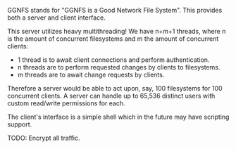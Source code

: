 GGNFS stands for "GGNFS is a Good Network File System". This provides both a server and client interface.

This server utilizes heavy multithreading! We have n+m+1 threads, where n is the amount of concurrent filesystems and m the amount of concurrent clients:

- 1 thread is to await client connections and perform authentication.
- n threads are to perform requested changes by clients to filesystems.
- m threads are to await change requests by clients.

Therefore a server would be able to act upon, say, 100 filesystems for 100 concurrent clients. A server can handle up to 65,536 distinct users with custom read/write permissions for each.

The client's interface is a simple shell which in the future may have scripting support.

TODO: Encrypt all traffic.